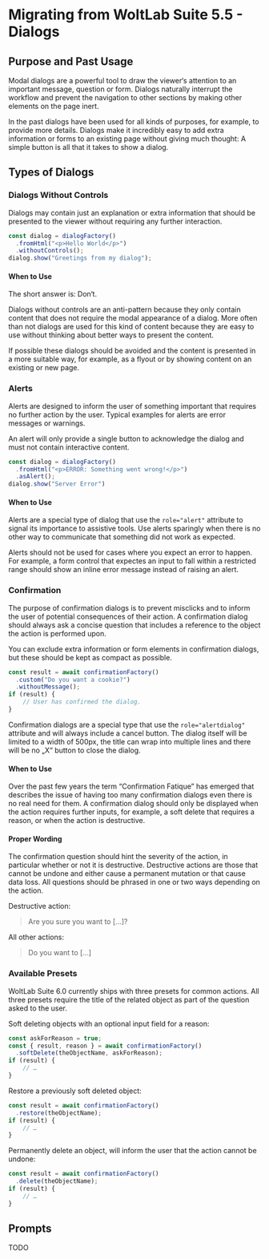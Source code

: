 # Migrating from WoltLab Suite 5.5 - Dialogs

## Purpose and Past Usage

Modal dialogs are a powerful tool to draw the viewer‘s attention to an important message, question or form.
Dialogs naturally interrupt the workflow and prevent the navigation to other sections by making other elements on the page inert.

In the past dialogs have been used for all kinds of purposes, for example, to provide more details.
Dialogs make it incredibly easy to add extra information or forms to an existing page without giving much thought: A simple button is all that it takes to show a dialog.

## Types of Dialogs

### Dialogs Without Controls

Dialogs may contain just an explanation or extra information that should be presented to the viewer without requiring any further interaction.

```ts
const dialog = dialogFactory()
  .fromHtml("<p>Hello World</p>")
  .withoutControls();
dialog.show("Greetings from my dialog");
```

#### When to Use

The short answer is: Don‘t.

Dialogs without controls are an anti-pattern because they only contain content that does not require the modal appearance of a dialog.
More often than not dialogs are used for this kind of content because they are easy to use without thinking about better ways to present the content.

If possible these dialogs should be avoided and the content is presented in a more suitable way, for example, as a flyout or by showing content on an existing or new page.

### Alerts

Alerts are designed to inform the user of something important that requires no further action by the user.
Typical examples for alerts are error messages or warnings.

An alert will only provide a single button to acknowledge the dialog and must not contain interactive content.

```ts
const dialog = dialogFactory()
  .fromHtml("<p>ERROR: Something went wrong!</p>")
  .asAlert();
dialog.show("Server Error")
```

#### When to Use

Alerts are a special type of dialog that use the `role="alert"` attribute to signal its importance to assistive tools.
Use alerts sparingly when there is no other way to communicate that something did not work as expected.

Alerts should not be used for cases where you expect an error to happen.
For example, a form control that expectes an input to fall within a restricted range should show an inline error message instead of raising an alert.

### Confirmation

The purpose of confirmation dialogs is to prevent misclicks and to inform the user of potential consequences of their action.
A confirmation dialog should always ask a concise question that includes a reference to the object the action is performed upon.

You can exclude extra information or form elements in confirmation dialogs, but these should be kept as compact as possible.

```ts
const result = await confirmationFactory()
  .custom("Do you want a cookie?")
  .withoutMessage();
if (result) {
    // User has confirmed the dialog.
}
```

Confirmation dialogs are a special type that use the `role="alertdialog"` attribute and will always include a cancel button.
The dialog itself will be limited to a width of 500px, the title can wrap into multiple lines and there will be no „X“ button to close the dialog.

#### When to Use

Over the past few years the term “Confirmation Fatique” has emerged that describes the issue of having too many confirmation dialogs even there is no real need for them.
A confirmation dialog should only be displayed when the action requires further inputs, for example, a soft delete that requires a reason, or when the action is destructive.

#### Proper Wording

The confirmation question should hint the severity of the action, in particular whether or not it is destructive.
Destructive actions are those that cannot be undone and either cause a permanent mutation or that cause data loss.
All questions should be phrased in one or two ways depending on the action.

Destructive action:
> Are you sure you want to […]?

All other actions:
> Do you want to […]

### Available Presets

WoltLab Suite 6.0 currently ships with three presets for common actions.
All three presets require the title of the related object as part of the question asked to the user.

Soft deleting objects with an optional input field for a reason:

```ts
const askForReason = true;
const { result, reason } = await confirmationFactory()
  .softDelete(theObjectName, askForReason);
if (result) {
    // …
}
```

Restore a previously soft deleted object:

```ts
const result = await confirmationFactory()
  .restore(theObjectName);
if (result) {
    // …
}
```

Permanently delete an object, will inform the user that the action cannot be undone:

```ts
const result = await confirmationFactory()
  .delete(theObjectName);
if (result) {
    // …
}
```

## Prompts

TODO
